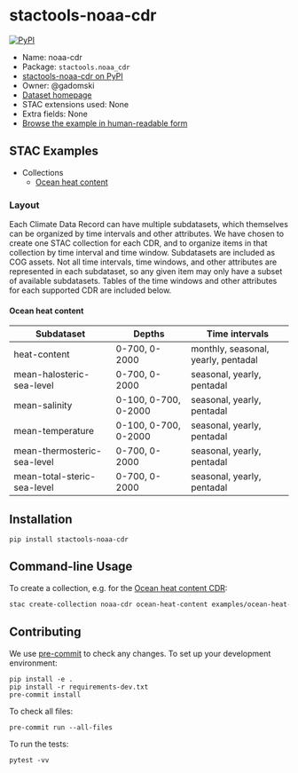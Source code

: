 # stactools-noaa-cdr

[![PyPI](https://img.shields.io/pypi/v/stactools-noaa-cdr)](https://pypi.org/project/stactools-noaa-cdr/)

- Name: noaa-cdr
- Package: `stactools.noaa_cdr`
- [stactools-noaa-cdr on PyPI](https://pypi.org/project/stactools-noaa-cdr/)
- Owner: @gadomski
- [Dataset homepage](https://www.ncei.noaa.gov/products/climate-data-records/)
- STAC extensions used: None
- Extra fields: None
- [Browse the example in human-readable form](https://radiantearth.github.io/stac-browser/#/external/raw.githubusercontent.com/stactools-packages/noaa-cdr/main/examples/collection.json)

## STAC Examples

- Collections
  - [Ocean heat content](examples/ocean-heat-content/collection.json)

### Layout

Each Climate Data Record can have multiple subdatasets, which themselves can be
organized by time intervals and other attributes. We have chosen to create one
STAC collection for each CDR, and to organize items in that collection by time
interval and time window. Subdatasets are included as COG assets. Not all time
intervals, time windows, and other attributes are represented in each
subdataset, so any given item may only have a subset of available subdatasets.
Tables of the time windows and other attributes for each supported CDR are
included below.

#### Ocean heat content

| Subdataset | Depths | Time intervals |
| -- | -- | -- |
| heat-content | 0-700, 0-2000 | monthly, seasonal, yearly, pentadal |
| mean-halosteric-sea-level | 0-700, 0-2000 | seasonal, yearly, pentadal |
| mean-salinity | 0-100, 0-700, 0-2000 | seasonal, yearly, pentadal |
| mean-temperature | 0-100, 0-700, 0-2000 | seasonal, yearly, pentadal |
| mean-thermosteric-sea-level | 0-700, 0-2000 | seasonal, yearly, pentadal |
| mean-total-steric-sea-level | 0-700, 0-2000 | seasonal, yearly, pentadal |

## Installation

```shell
pip install stactools-noaa-cdr
```

## Command-line Usage

To create a collection, e.g. for the [Ocean heat content CDR](https://www.ncei.noaa.gov/products/climate-data-records/global-ocean-heat-content):

```sh
stac create-collection noaa-cdr ocean-heat-content examples/ocean-heat-content/collection.json
```

## Contributing

We use [pre-commit](https://pre-commit.com/) to check any changes.
To set up your development environment:

```shell
pip install -e .
pip install -r requirements-dev.txt
pre-commit install
```

To check all files:

```shell
pre-commit run --all-files
```

To run the tests:

```shell
pytest -vv
```
